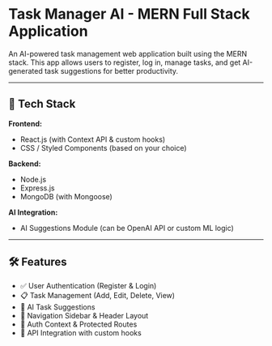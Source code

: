 # Task Manager AI - MERN Full Stack Application

An AI-powered task management web application built using the MERN stack. This app allows users to register, log in, manage tasks, and get AI-generated task suggestions for better productivity.

---

## 🚀 Tech Stack

**Frontend:**  
- React.js (with Context API & custom hooks)  
- CSS / Styled Components (based on your choice)  

**Backend:**  
- Node.js  
- Express.js  
- MongoDB (with Mongoose)  

**AI Integration:**  
- AI Suggestions Module (can be OpenAI API or custom ML logic)  

---

## 🛠️ Features

- ✅ User Authentication (Register & Login)
- 📋 Task Management (Add, Edit, Delete, View)
- 🤖 AI Task Suggestions
- 🧭 Navigation Sidebar & Header Layout
- 🔐 Auth Context & Protected Routes
- 🔁 API Integration with custom hooks




